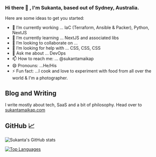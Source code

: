 ### Hi there 👋 , I'm Sukanta, based out of Sydney, Australia.

Here are some ideas to get you started:

- 🔭 I’m currently working ... IaC (Terraform, Ansible & Packer), Python, NextJS
- 🌱 I’m currently learning ... NextJS and associated libs
- 👯 I’m looking to collaborate on ... 
- 🤔 I’m looking for help with ... CSS, CSS, CSS
- 💬 Ask me about ... DevOps
- 📫 How to reach me: ... @sukantamaikap
- 😄 Pronouns: ...He/His
- ⚡ Fun fact: ...I cook and love to experiment with food from all over the world & I'm a photographer.

## Blog and Writing

I write mostly about tech, SaaS and a bit of philosophy. Head over to [sukantamaikap.com](https://sukantamaikap.com/)

## GitHub 📈

![Sukanta's GitHub stats](https://github-readme-stats.vercel.app/api?username=sukantamaikap&count_private=true)

[![Top Languages](https://github-readme-stats.vercel.app/api/top-langs/?username=sukantamaikap&count_private=true&layout=compact&theme=vue)](https://github.com/sukantamaikap/github-readme-stats)
